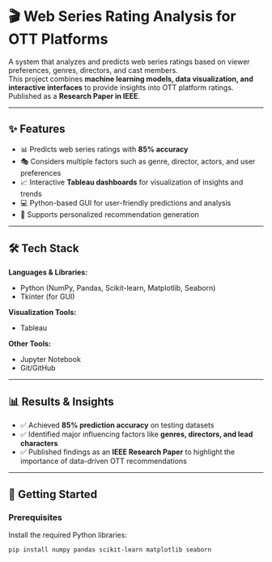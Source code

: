 # 🎬 Web Series Rating Analysis for OTT Platforms  

A system that analyzes and predicts web series ratings based on viewer preferences, genres, directors, and cast members.  
This project combines **machine learning models, data visualization, and interactive interfaces** to provide insights into OTT platform ratings.  
Published as a **Research Paper in IEEE**.  

---

## ✨ Features  
- 📊 Predicts web series ratings with **85% accuracy**  
- 🎭 Considers multiple factors such as genre, director, actors, and user preferences  
- 📈 Interactive **Tableau dashboards** for visualization of insights and trends  
- 💻 Python-based GUI for user-friendly predictions and analysis  
- 🧠 Supports personalized recommendation generation  

---

## 🛠️ Tech Stack  

**Languages & Libraries:**  
- Python (NumPy, Pandas, Scikit-learn, Matplotlib, Seaborn)  
- Tkinter (for GUI)  

**Visualization Tools:**  
- Tableau  

**Other Tools:**  
- Jupyter Notebook  
- Git/GitHub  

---

## 📊 Results & Insights  
- ✅ Achieved **85% prediction accuracy** on testing datasets  
- ✅ Identified major influencing factors like **genres, directors, and lead characters**  
- ✅ Published findings as an **IEEE Research Paper** to highlight the importance of data-driven OTT recommendations  

---

## 🚀 Getting Started  

### Prerequisites  
Install the required Python libraries:  
```bash
pip install numpy pandas scikit-learn matplotlib seaborn
